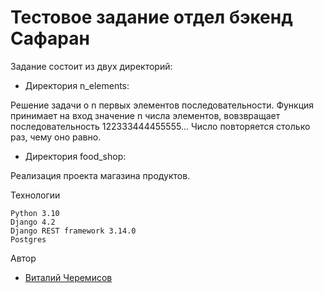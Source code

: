 # Тестовое задание отдел бэкенд Сафаран

Задание состоит из двух директорий:

- Директория n_elements:

Решение задачи о n первых элементов последовательности. Функция принимает на вход
значение n числа элементов, вовзвращает последовательность 122333444455555... 
Число повторяется столько раз, чему оно равно.

- Директория food_shop:

Реализация проекта магазина продуктов.

Технологии
```
Python 3.10
Django 4.2
Django REST framework 3.14.0
Postgres
```

Автор
- [Виталий Черемисов](https://github.com/VitaliiCheremisov)